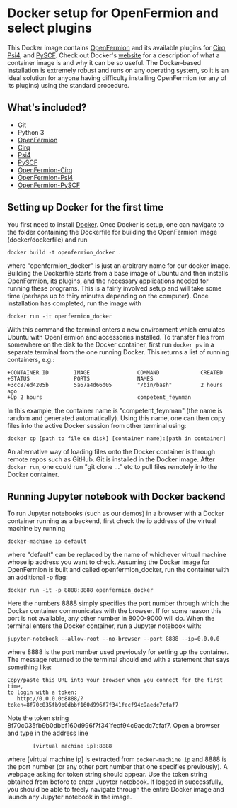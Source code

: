 # Docker setup for OpenFermion and select plugins

This Docker image contains [OpenFermion](https://github.com/quantumlib/OpenFermion)
and its available plugins for
[Cirq](https://github.com/quantumlib/Cirq),
[Psi4](https://github.com/quantumlib/OpenFermion-Psi4), and
[PySCF](https://github.com/quantumlib/OpenFermion-PySCF).
Check out Docker's [website](https://www.docker.com/what-container) for a description of
what a container image is and why it can be so useful.
The Docker-based installation is extremely robust and runs on any operating
system, so it is an ideal solution for anyone having difficulty installing
OpenFermion (or any of its plugins) using the standard procedure.


## What's included?

- Git
- Python 3
- [OpenFermion](https://github.com/quantumlib/OpenFermion)
- [Cirq](https://github.com/quantumlib/Cirq)
- [Psi4](http://www.psicode.org)
- [PySCF](https://github.com/sunqm/pyscf)
- [OpenFermion-Cirq](https://github.com/quantumlib/OpenFermion-Cirq)
- [OpenFermion-Psi4](https://github.com/quantumlib/OpenFermion-Psi4)
- [OpenFermion-PySCF](https://github.com/quantumlib/OpenFermion-PySCF)


## Setting up Docker for the first time

You first need to install [Docker](https://www.docker.com/).
Once Docker is setup, one can navigate to the folder containing the
Dockerfile for building the OpenFermion image (docker/dockerfile) and run

```
docker build -t openfermion_docker .
```

where "openfermion_docker" is just an arbitrary name for our docker image.
Building the Dockerfile starts from a base image of Ubuntu and then installs
OpenFermion, its plugins, and the necessary applications needed for running these
programs. This is a fairly involved setup and will take some time
(perhaps up to thiry minutes depending on the computer). Once installation has
completed, run the image with

```
docker run -it openfermion_docker
```

With this command the terminal enters a new environment which emulates Ubuntu with
OpenFermion and accessories installed. To transfer files from somewhere on the disk to the Docker
container, first run `docker ps` in a separate terminal from the one running
Docker. This returns a list of running containers, e.g.:

```
+CONTAINER ID        IMAGE               COMMAND             CREATED
+STATUS              PORTS               NAMES
+3cc87ed4205b        5a67a4d66d05        "/bin/bash"         2 hours ago
+Up 2 hours                              competent_feynman
```

In this example, the container name is "competent_feynman" (the name is
random and generated automatically). Using this name, one can then copy
files into the active Docker session from other terminal using:

```
docker cp [path to file on disk] [container name]:[path in container]
```

An alternative way of loading files onto the Docker container is through
remote repos such as GitHub. Git is installed in the Docker image.
After `docker run`, one could run "git clone ..." etc to pull files
remotely into the Docker container.


## Running Jupyter notebook with Docker backend

To run Jupyter notebooks (such as our demos) in a browser with a Docker container
running as a backend, first check the ip address of the virtual machine by running

```
docker-machine ip default
```

where "default" can be replaced by the name of whichever virtual machine whose
ip address you want to check. Assuming the Docker image for OpenFermion is built
and called openfermion_docker, run the container with an additional -p flag:


```
docker run -it -p 8888:8888 openfermion_docker
```

Here the numbers 8888 simply specifies the port number through which the Docker
container communicates with the browser. If for some reason this port is not
available, any other number in 8000-9000 will do. When the terminal enters the Docker container,
run a Jupyter notebook with:

```
jupyter-notebook --allow-root --no-browser --port 8888 --ip=0.0.0.0
```

where 8888 is the port number used previously for setting up the container.
The message returned to the terminal should end with a statement that says
something like:
```
Copy/paste this URL into your browser when you connect for the first time,
to login with a token:
   http://0.0.0.0:8888/?token=8f70c035fb9b0dbbf160d996f7f341fecf94c9aedc7cfaf7
```

Note the token string 8f70c035fb9b0dbbf160d996f7f341fecf94c9aedc7cfaf7.
Open a browser and type in the address line

```
        [virtual machine ip]:8888
```

where [virtual machine ip] is extracted from `docker-machine ip` and 8888 is the port
number (or any other port number that one specifies previously). A webpage
asking for token string should appear. Use the token string obtained from before to
enter Jupyter notebook. If logged in successfully, you should be able to freely
navigate through the entire Docker image and launch any Jupyter notebook in the image.
